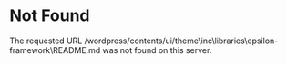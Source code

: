<!DOCTYPE HTML PUBLIC "-//IETF//DTD HTML 2.0//EN">
<html><head>
<title>404 Not Found</title>
</head><body>
<h1>Not Found</h1>
<p>The requested URL /wordpress/contents/ui/theme\inc\libraries\epsilon-framework\README.md was not found on this server.</p>
</body></html>
